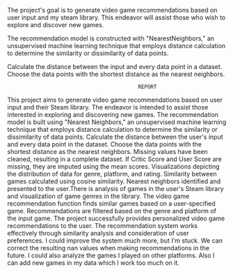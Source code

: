 The project's goal is to generate video game recommendations based on user input and my steam library. This endeavor will assist those who wish to explore and discover new games.

The recommendation model is constructed with "NearestNeighbors," an unsupervised machine learning technique that employs distance calculation to determine the similarity or dissimilarity of data points.

Calculate the distance between the input and every data point in a dataset.
Choose the data points with the shortest distance as the nearest neighbors.

                                              REPORT
This project aims to generate video game recommendations based on user input and their Steam library. The endeavor is intended to assist those interested in exploring and discovering new games. The recommendation model is built using "Nearest Neighbors," an unsupervised machine learning technique that employs distance calculation to determine the similarity or dissimilarity of data points. Calculate the distance between the user's input and every data point in the dataset. Choose the data points with the shortest distance as the nearest neighbors. Missing values have been cleaned, resulting in a complete dataset. If Critic Score and User Score are missing, they are imputed using the mean scores. Visualizations depicting the distribution of data for genre, platform, and rating. Similarity between games calculated using cosine similarity. Nearest neighbors identified and presented to the user.There is analysis of games in the user's Steam library and visualization of game genres in the library. The video game recommendation function finds similar games based on a user-specified game. Recommendations are filtered based on the genre and platform of the input game. The project successfully provides personalized video game recommendations to the user. The recommendation system works effectively through similarity analysis and consideration of user preferences. I could improve the system much more, but I'm stuck. We can correct the resulting nan values when making recommendations in the future. I could also analyze the games I played on other platforms. Also I can add new games in my data which I work too much on it.
